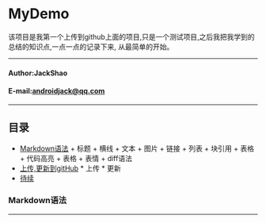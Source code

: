 MyDemo
===================================
该项目是我第一个上传到github上面的项目,只是一个测试项目,之后我把我学到的总结的知识点,一点一点的记录下来,
从最简单的开始。

****
#### Author:JackShao
#### E-mail:androidjack@qq.com
****

## 目录
 * [Markdown语法](#Markdown语法)
        + 标题
        + 横线
        + 文本
        + 图片
        + 链接
        + 列表
        + 块引用
        + 表格
        + 代码高亮
        + 表格
        + 表情
        + diff语法
 * [上传,更新到gitHub](#上传,更新到gitHub)
        * 上传
        * 更新
 * [待续](#待续)

### Markdown语法
------------------------











